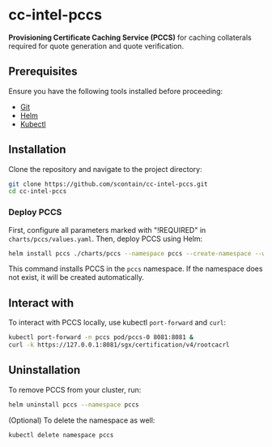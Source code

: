 # cc-intel-pccs

**Provisioning Certificate Caching Service (PCCS)** for caching collaterals required for quote generation and quote verification.

## Prerequisites

Ensure you have the following tools installed before proceeding:

- [Git](https://git-scm.com/downloads)
- [Helm](https://helm.sh/docs/intro/install/)
- [Kubectl](https://kubernetes.io/docs/setup/)

## Installation

Clone the repository and navigate to the project directory:

```bash
git clone https://github.com/scontain/cc-intel-pccs.git
cd cc-intel-pccs
```

### Deploy PCCS

First, configure all parameters marked with "!REQUIRED" in `charts/pccs/values.yaml`. Then, deploy PCCS using Helm:

```bash
helm install pccs ./charts/pccs --namespace pccs --create-namespace --wait
```

This command installs PCCS in the `pccs` namespace. If the namespace does not exist, it will be created automatically.

## Interact with

To interact with PCCS locally, use kubectl `port-forward` and `curl`:

```bash
kubectl port-forward -n pccs pod/pccs-0 8081:8081 &
curl -k https://127.0.0.1:8081/sgx/certification/v4/rootcacrl
```

## Uninstallation

To remove PCCS from your cluster, run:

```bash
helm uninstall pccs --namespace pccs
```

(Optional) To delete the namespace as well:

```bash
kubectl delete namespace pccs
```
